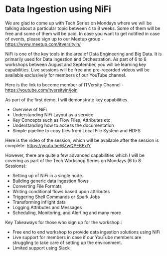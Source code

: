 # Data Ingestion using NiFi

We are glad to come up with Tech Series on Mondays where we will be talking about a particular topic between 4 to 8 weeks. Some of them will be free and some of them will be paid. In case you want to get notified in case of events, please sign up to our Meetup group - https://www.meetup.com/itversityin/

NiFi is one of the key tools in the area of Data Engineering and Big Data. It is primarily used for Data Ingestion and Orchestration. As part of 6 to 8 workshops between August and September, you will be learning key capabilities. Live sessions will be free and pre-recorded videos will be available exclusively for members of our YouTube channel.

Here is the link to become member of ITVersity Channel - https://youtube.com/itversityin/join

As part of the first demo, I will demonstrate key capabilities.

* Overview of NiFi
* Understanding NiFi Layout as a service
* Key Concepts such as Flow Files, Attributes etc
* Understanding how to access the documentation
* Simple pipeline to copy files from Local File System and HDFS

Here is the video of the session, which will be available after the session is complete.
https://youtu.be/6ZwQPE6ExlY

However, there are quite a few advanced capabilities which I will be covering as part of the Tech Workshop Series on Mondays (6 to 8 Sessions):

* Setting up of NiFi in a single node.
* Building generic data ingestion flows
* Converting File Formats
* Writing conditional flows based upon attributes
* Triggering Shell Commands or Spark Jobs
* Transforming inflight data
* Logging Attributes and Messages
* Scheduling, Monitoring, and Alerting
and many more

Key Takeaways for those who sign up for the workshop.:

* Free end to end workshop to provide data ingestion solutions using NiFi
* Live support for members in case if our YouTube members are struggling to take care of setting up the environment.
* Limited support using Slack
